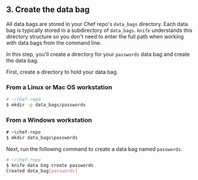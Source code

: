 ## 3. Create the data bag

All data bags are stored in your Chef repo's <code class="file-path">data\_bags</code> directory. Each data bag is typically stored in a subdirectory of <code class="file-path">data\_bags</code>. `knife` understands this directory structure so you don't need to enter the full path when working with data bags from the command line.

In this step, you'll create a directory for your `passwords` data bag and create the data bag.

First, create a directory to hold your data bag.

### From a Linux or Mac OS workstation

```bash
# ~/chef-repo
$ mkdir -p data_bags/passwords
```

### From a Windows workstation

```ps
# ~\chef-repo
$ mkdir data_bags\passwords
```

Next, run the following command to create a data bag named `passwords`.

```bash
# ~/chef-repo
$ knife data bag create passwords
Created data_bag[passwords]
```
